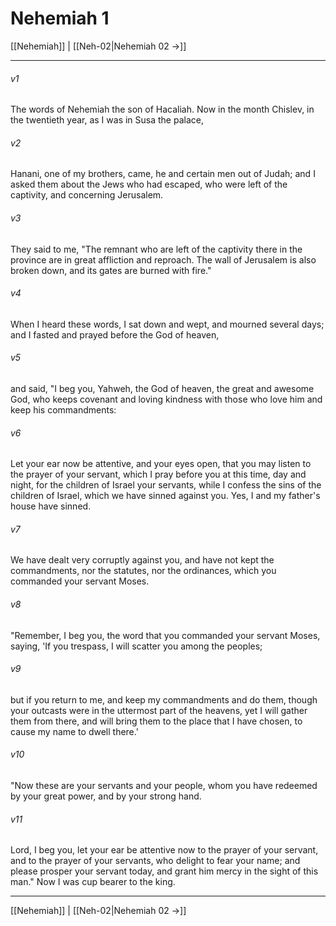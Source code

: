 # Nehemiah 1

[[Nehemiah]] | [[Neh-02|Nehemiah 02 →]]
***



###### v1 
The words of Nehemiah the son of Hacaliah. Now in the month Chislev, in the twentieth year, as I was in Susa the palace, 

###### v2 
Hanani, one of my brothers, came, he and certain men out of Judah; and I asked them about the Jews who had escaped, who were left of the captivity, and concerning Jerusalem. 

###### v3 
They said to me, "The remnant who are left of the captivity there in the province are in great affliction and reproach. The wall of Jerusalem is also broken down, and its gates are burned with fire." 

###### v4 
When I heard these words, I sat down and wept, and mourned several days; and I fasted and prayed before the God of heaven, 

###### v5 
and said, "I beg you, Yahweh, the God of heaven, the great and awesome God, who keeps covenant and loving kindness with those who love him and keep his commandments: 

###### v6 
Let your ear now be attentive, and your eyes open, that you may listen to the prayer of your servant, which I pray before you at this time, day and night, for the children of Israel your servants, while I confess the sins of the children of Israel, which we have sinned against you. Yes, I and my father's house have sinned. 

###### v7 
We have dealt very corruptly against you, and have not kept the commandments, nor the statutes, nor the ordinances, which you commanded your servant Moses. 

###### v8 
"Remember, I beg you, the word that you commanded your servant Moses, saying, 'If you trespass, I will scatter you among the peoples; 

###### v9 
but if you return to me, and keep my commandments and do them, though your outcasts were in the uttermost part of the heavens, yet I will gather them from there, and will bring them to the place that I have chosen, to cause my name to dwell there.' 

###### v10 
"Now these are your servants and your people, whom you have redeemed by your great power, and by your strong hand. 

###### v11 
Lord, I beg you, let your ear be attentive now to the prayer of your servant, and to the prayer of your servants, who delight to fear your name; and please prosper your servant today, and grant him mercy in the sight of this man." Now I was cup bearer to the king.

***
[[Nehemiah]] | [[Neh-02|Nehemiah 02 →]]

